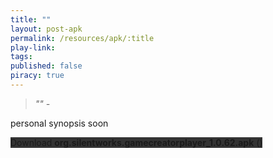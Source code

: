 ```yaml
---
title: ""
layout: post-apk
permalink: /resources/apk/:title
play-link: 
tags:
published: false
piracy: true
---
```


> _"" - <a href="" target="_blank"></a>_

personal synopsis soon 

<div class="text-center">
    <a class="btn btn-dark btn-block w-100" onclick='apk("org.silentworks.gamecreatorplayer_1.0.62.apk")' target="_blank" style="text-decoration: none; background-color: #333;"> Download <b>org.silentworks.gamecreatorplayer_1.0.62.apk</b> ()</a><br>
    <a id="truth" class="btn btn-dark btn-block w-100" onclick='apk("org.silentworks.gamecreator_1.0.62.apk")' target="_blank" style="text-decoration: none; background-color: #333; display: none;"> Download <b>org.silentworks.gamecreator_1.0.62.apk</b> ()</a>
</div>
